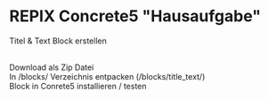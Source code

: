 # REPIX Concrete5 "Hausaufgabe"

Titel & Text Block erstellen</br></br>

Download als Zip Datei </br>
In /blocks/ Verzeichnis entpacken (/blocks/title_text/) </br>
Block in Conrete5 installieren / testen

